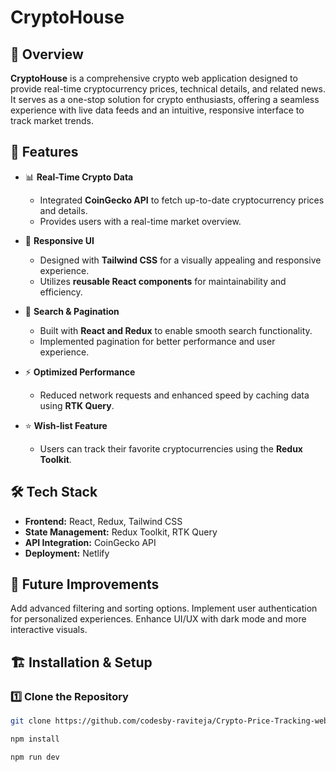 # CryptoHouse

## 📌 Overview
**CryptoHouse** is a comprehensive crypto web application designed to provide real-time cryptocurrency prices, technical details, and related news. It serves as a one-stop solution for crypto enthusiasts, offering a seamless experience with live data feeds and an intuitive, responsive interface to track market trends.

## 🚀 Features

- 📊 **Real-Time Crypto Data**
  - Integrated **CoinGecko API** to fetch up-to-date cryptocurrency prices and details.
  - Provides users with a real-time market overview.

- 🎨 **Responsive UI**
  - Designed with **Tailwind CSS** for a visually appealing and responsive experience.
  - Utilizes **reusable React components** for maintainability and efficiency.

- 🔎 **Search & Pagination**
  - Built with **React and Redux** to enable smooth search functionality.
  - Implemented pagination for better performance and user experience.

- ⚡ **Optimized Performance**
  - Reduced network requests and enhanced speed by caching data using **RTK Query**.

- ⭐ **Wish-list Feature**
  - Users can track their favorite cryptocurrencies using the **Redux Toolkit**.

## 🛠️ Tech Stack
- **Frontend:** React, Redux, Tailwind CSS
- **State Management:** Redux Toolkit, RTK Query
- **API Integration:** CoinGecko API
- **Deployment:** Netlify 





## 📌 Future Improvements
Add advanced filtering and sorting options.
Implement user authentication for personalized experiences.
Enhance UI/UX with dark mode and more interactive visuals.

## 🏗️ Installation & Setup
### 1️⃣ Clone the Repository
```bash
git clone https://github.com/codesby-raviteja/Crypto-Price-Tracking-webApp.git

npm install

npm run dev
